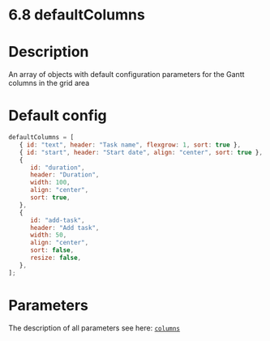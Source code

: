 # 6.8 defaultColumns

# **Description**

An array of objects with default configuration parameters for the Gantt columns in the grid area

# **Default config**

```jsx
defaultColumns = [
   { id: "text", header: "Task name", flexgrow: 1, sort: true },
   { id: "start", header: "Start date", align: "center", sort: true },
   {
      id: "duration",
      header: "Duration",
      width: 100,
      align: "center",
      sort: true,
   },
   {
      id: "add-task",
      header: "Add task",
      width: 50,
      align: "center",
      sort: false,
      resize: false,
   },
];

```

# **Parameters**

The description of all parameters see here: [`columns`](https://docs.svar.dev/react/gantt/api/properties/columns)